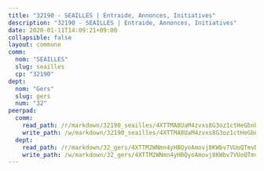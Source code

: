 ```yaml
---
title: "32190 - SEAILLES | Entraide, Annonces, Initiatives"
description: "32190 - SEAILLES | Entraide, Annonces, Initiatives"
date: 2020-01-11T14:09:21+09:00
collapsible: false
layout: commune
comm:
  nom: "SEAILLES"
  slug: seailles
  cp: "32190"
dept:
  nom: "Gers"
  slug: gers
  num: "32"
peerpad:
  comm:
    read_path: /r/markdown/32190_seailles/4XTTMA8UaM4zvxs8G3oz1ctHeGbnbV3aM4Ba1MdhzDHd7TWrm
    write_path: /w/markdown/32190_seailles/4XTTMA8UaM4zvxs8G3oz1ctHeGbnbV3aM4Ba1MdhzDHd7TWrm-K3TgTh5QxLcza4o8MHBz25b1ikpjcgxxtHBxbXjwXnzGASU9mxQjF7VJiJU7qh4YMZtJV3ZCXgHqdn5qKm22GMdwJLXsohYSSchpqG1hNq9q93DJWyh7bc7HbQuL9aQwX1hWM8V7
  dept:
    read_path: /r/markdown/32_gers/4XTTM2WNmn4yHBQyoAmovj8KWbv7VUoQTmvDpdT3o124AgWEe
    write_path: /w/markdown/32_gers/4XTTM2WNmn4yHBQyoAmovj8KWbv7VUoQTmvDpdT3o124AgWEe-K3TgUpYJfQLfW5uoLbdwErZNx29AEkCAso1EvCZzqaD3z7aQWWvGchjPJifpsj2b2MrnxAXUWCQXyv6K9rEMDPiEmuqTRE8ziuYLh1MUbtQUwwoYxV2abqSdJr66fFRHJZtY62y8
---
```


